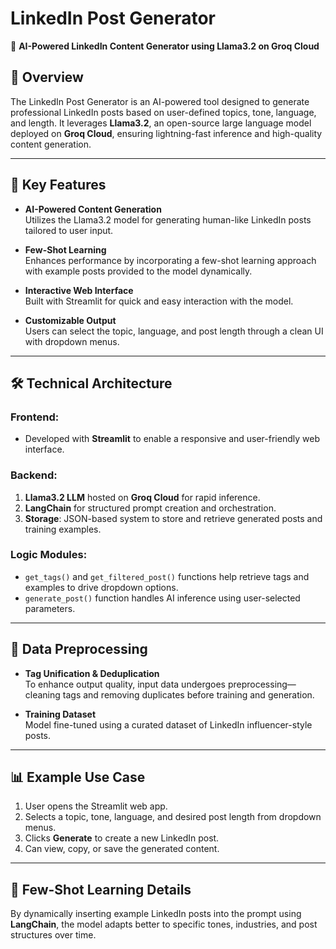 # LinkedIn Post Generator  
🚀 **AI-Powered LinkedIn Content Generator using Llama3.2 on Groq Cloud**

## 📌 Overview  
The LinkedIn Post Generator is an AI-powered tool designed to generate professional LinkedIn posts based on user-defined topics, tone, language, and length. It leverages **Llama3.2**, an open-source large language model deployed on **Groq Cloud**, ensuring lightning-fast inference and high-quality content generation.

---

## 🤖 Key Features

- **AI-Powered Content Generation**  
  Utilizes the Llama3.2 model for generating human-like LinkedIn posts tailored to user input.

- **Few-Shot Learning**  
  Enhances performance by incorporating a few-shot learning approach with example posts provided to the model dynamically.

- **Interactive Web Interface**  
  Built with Streamlit for quick and easy interaction with the model.

- **Customizable Output**  
  Users can select the topic, language, and post length through a clean UI with dropdown menus.

---

## 🛠️ Technical Architecture

### Frontend:
- Developed with **Streamlit** to enable a responsive and user-friendly web interface.

### Backend:
1. **Llama3.2 LLM** hosted on **Groq Cloud** for rapid inference.  
2. **LangChain** for structured prompt creation and orchestration.  
3. **Storage**: JSON-based system to store and retrieve generated posts and training examples.

### Logic Modules:
- `get_tags()` and `get_filtered_post()` functions help retrieve tags and examples to drive dropdown options.  
- `generate_post()` function handles AI inference using user-selected parameters.

---

## 🧹 Data Preprocessing

- **Tag Unification & Deduplication**  
  To enhance output quality, input data undergoes preprocessing—cleaning tags and removing duplicates before training and generation.

- **Training Dataset**  
  Model fine-tuned using a curated dataset of LinkedIn influencer-style posts.

---

## 📊 Example Use Case

1. User opens the Streamlit web app.  
2. Selects a topic, tone, language, and desired post length from dropdown menus.  
3. Clicks **Generate** to create a new LinkedIn post.  
4. Can view, copy, or save the generated content.

---

## 🧠 Few-Shot Learning Details

By dynamically inserting example LinkedIn posts into the prompt using **LangChain**, the model adapts better to specific tones, industries, and post structures over time.
